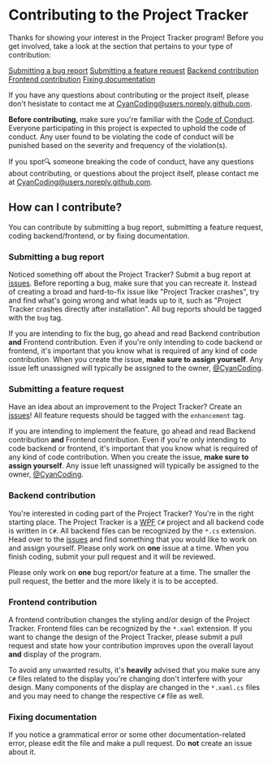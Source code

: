 # Contributing to the Project Tracker
Thanks for showing your interest in the Project Tracker program!
Before you get involved, take a look at the section that pertains
to your type of contribution:

[Submitting a bug report](https://github.com/CyanCoding/Project-Tracker/new/master#submitting-a-bug-report)
[Submitting a feature request](https://github.com/CyanCoding/Project-Tracker/new/master#submitting-a-bug-report)
[Backend contribution](https://github.com/CyanCoding/Project-Tracker/new/master#submitting-a-bug-report)
[Frontend contribution](https://github.com/CyanCoding/Project-Tracker/new/master#submitting-a-bug-report)
[Fixing documentation](https://github.com/CyanCoding/Project-Tracker/blob/master/CONTRIBUTING.md#fixing-documentation)

If you have any questions about contributing or the project itself,
please don't hesistate to contact me at CyanCoding@users.noreply.github.com.

**Before contributing**, make sure you're familiar with the [Code of Conduct](https://github.com/CyanCoding/Project-Tracker/blob/master/CODE_OF_CONDUCT.md).
Everyone participating in this project is expected to uphold the code of conduct.
Any user found to be violating the code of conduct will be punished
based on the severity and frequency of the violation(s).

If you spot:mag: someone breaking the code of conduct, have any questions
about contributing, or questions about the project itself, 
please contact me at CyanCoding@users.noreply.github.com.

## How can I contribute?
You can contribute by submitting a bug report, submitting a feature request, coding backend/frontend, or
by fixing documentation.

### Submitting a bug report
Noticed something off about the Project Tracker? Submit a bug report at
[issues](https://github.com/CyanCoding/Project-Tracker/issues). Before
reporting a bug, make sure that you can recreate it. Instead of creating
a broad and hard-to-fix issue like "Project Tracker crashes", try and find
what's going wrong and what leads up to it, such as "Project Tracker crashes
directly after installation". All bug reports should be tagged with the 
`bug` tag.

If you are intending to fix the bug, go ahead and read Backend contribution 
**and** Frontend contribution. Even if you're only intending to code backend
or frontend, it's important that you know what is required of any kind of
code contribution. When you create the issue, **make sure to assign yourself**. 
Any issue left unassigned will typically be assigned to the owner, [@CyanCoding](https://github.com/CyanCoding).

### Submitting a feature request
Have an idea about an improvement to the Project Tracker? Create an 
[issues](https://github.com/CyanCoding/Project-Tracker/issues)!
All feature requests should be tagged with the `enhancement` tag.


If you are intending to implement the feature, go ahead and read Backend contribution 
**and** Frontend contribution. Even if you're only intending to code backend
or frontend, it's important that you know what is required of any kind of
code contribution. When you create the issue, **make sure to assign yourself**. 
Any issue left unassigned will typically be assigned to the owner, [@CyanCoding](https://github.com/CyanCoding).

### Backend contribution
You're interested in coding part of the Project Tracker? You're in the right
starting place. The Project Tracker is a [WPF](https://docs.microsoft.com/en-us/dotnet/framework/wpf/)
`C#` project and all backend code is written in `C#`. All backend files
can be recognized by the `*.cs` extension.
Head over to the [issues](https://github.com/CyanCoding/Project-Tracker/issues)
and find something that you would like to work on and assign yourself.
Please only work on **one** issue at a time. 
When you finish coding, submit your pull request and it will be reviewed.

Please only work on **one** bug report/or feature at a time. The smaller the
pull request, the better and the more likely it is to be accepted.

### Frontend contribution
A frontend contribution changes the styling and/or design of the Project Tracker.
Frontend files can be recognized by the `*.xaml` extension. If you want to change
the design of the Project Tracker, please submit a pull request and state
how your contribution improves upon the overall layout **and** display
of the program.

To avoid any unwanted results, it's **heavily** advised that you make sure
any `C#` files related to the display you're changing don't interfere
with your design. Many components of the display are changed in the
`*.xaml.cs` files and you may need to change the respective `C#` file as well.

### Fixing documentation
If you notice a grammatical error or some other documentation-related
error, please edit the file and make a pull request. Do **not** create
an issue about it.
